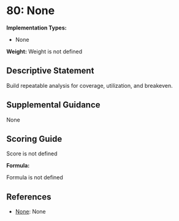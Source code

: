 # 80: None

**Implementation Types:**

- None

**Weight:** Weight is not defined

## Descriptive Statement

Build repeatable analysis for coverage, utilization, and breakeven.

## Supplemental Guidance

None

## Scoring Guide

Score is not defined

**Formula:**

Formula is not defined

## References

- [None](None): None
